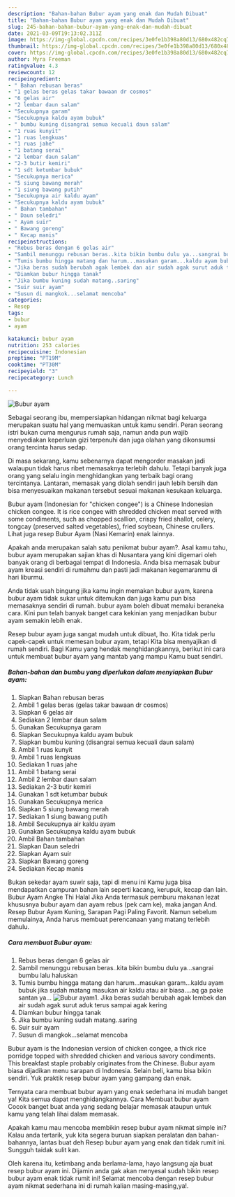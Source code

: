 ```yaml
---
description: "Bahan-bahan Bubur ayam yang enak dan Mudah Dibuat"
title: "Bahan-bahan Bubur ayam yang enak dan Mudah Dibuat"
slug: 245-bahan-bahan-bubur-ayam-yang-enak-dan-mudah-dibuat
date: 2021-03-09T19:13:02.311Z
image: https://img-global.cpcdn.com/recipes/3e0fe1b398a80d13/680x482cq70/bubur-ayam-foto-resep-utama.jpg
thumbnail: https://img-global.cpcdn.com/recipes/3e0fe1b398a80d13/680x482cq70/bubur-ayam-foto-resep-utama.jpg
cover: https://img-global.cpcdn.com/recipes/3e0fe1b398a80d13/680x482cq70/bubur-ayam-foto-resep-utama.jpg
author: Myra Freeman
ratingvalue: 4.3
reviewcount: 12
recipeingredient:
- " Bahan rebusan beras"
- "1 gelas beras gelas takar bawaan dr cosmos"
- "6 gelas air"
- "2 lembar daun salam"
- "Secukupnya garam"
- "Secukupnya kaldu ayam bubuk"
- " bumbu kuning disangrai semua kecuali daun salam"
- "1 ruas kunyit"
- "1 ruas lengkuas"
- "1 ruas jahe"
- "1 batang serai"
- "2 lembar daun salam"
- "2-3 butir kemiri"
- "1 sdt ketumbar bubuk"
- "Secukupnya merica"
- "5 siung bawang merah"
- "1 siung bawang putih"
- "Secukupnya air kaldu ayam"
- "Secukupnya kaldu ayam bubuk"
- " Bahan tambahan"
- " Daun seledri"
- " Ayam suir"
- " Bawang goreng"
- " Kecap manis"
recipeinstructions:
- "Rebus beras dengan 6 gelas air"
- "Sambil menunggu rebusan beras..kita bikin bumbu dulu ya...sangrai bumbu lalu haluskan"
- "Tumis bumbu hingga matang dan harum...masukan garam...kaldu ayam bubuk jika sudah matang masukan air kaldu atau air biasa....aq ga pake santan ya..."
- "Jika beras sudah berubah agak lembek dan air sudah agak surut aduk terus sampai agak kering"
- "Diamkan bubur hingga tanak"
- "Jika bumbu kuning sudah matang..saring"
- "Suir suir ayam"
- "Susun di mangkok...selamat mencoba"
categories:
- Resep
tags:
- bubur
- ayam

katakunci: bubur ayam 
nutrition: 253 calories
recipecuisine: Indonesian
preptime: "PT19M"
cooktime: "PT30M"
recipeyield: "3"
recipecategory: Lunch

---
```



![Bubur ayam](https://img-global.cpcdn.com/recipes/3e0fe1b398a80d13/680x482cq70/bubur-ayam-foto-resep-utama.jpg)

Sebagai seorang ibu, mempersiapkan hidangan nikmat bagi keluarga merupakan suatu hal yang memuaskan untuk kamu sendiri. Peran seorang istri bukan cuma mengurus rumah saja, namun anda pun wajib menyediakan keperluan gizi terpenuhi dan juga olahan yang dikonsumsi orang tercinta harus sedap.

Di masa  sekarang, kamu sebenarnya dapat mengorder masakan jadi walaupun tidak harus ribet memasaknya terlebih dahulu. Tetapi banyak juga orang yang selalu ingin menghidangkan yang terbaik bagi orang tercintanya. Lantaran, memasak yang diolah sendiri jauh lebih bersih dan bisa menyesuaikan makanan tersebut sesuai makanan kesukaan keluarga. 

Bubur ayam (Indonesian for &#34;chicken congee&#34;) is a Chinese Indonesian chicken congee. It is rice congee with shredded chicken meat served with some condiments, such as chopped scallion, crispy fried shallot, celery, tongcay (preserved salted vegetables), fried soybean, Chinese crullers. Lihat juga resep Bubur Ayam (Nasi Kemarin) enak lainnya.

Apakah anda merupakan salah satu penikmat bubur ayam?. Asal kamu tahu, bubur ayam merupakan sajian khas di Nusantara yang kini digemari oleh banyak orang di berbagai tempat di Indonesia. Anda bisa memasak bubur ayam kreasi sendiri di rumahmu dan pasti jadi makanan kegemaranmu di hari liburmu.

Anda tidak usah bingung jika kamu ingin memakan bubur ayam, karena bubur ayam tidak sukar untuk ditemukan dan juga kamu pun bisa memasaknya sendiri di rumah. bubur ayam boleh dibuat memalui beraneka cara. Kini pun telah banyak banget cara kekinian yang menjadikan bubur ayam semakin lebih enak.

Resep bubur ayam juga sangat mudah untuk dibuat, lho. Kita tidak perlu capek-capek untuk memesan bubur ayam, tetapi Kita bisa menyajikan di rumah sendiri. Bagi Kamu yang hendak menghidangkannya, berikut ini cara untuk membuat bubur ayam yang mantab yang mampu Kamu buat sendiri.

<!--inarticleads1-->

##### Bahan-bahan dan bumbu yang diperlukan dalam menyiapkan Bubur ayam:

1. Siapkan  Bahan rebusan beras
1. Ambil 1 gelas beras (gelas takar bawaan dr cosmos)
1. Siapkan 6 gelas air
1. Sediakan 2 lembar daun salam
1. Gunakan Secukupnya garam
1. Siapkan Secukupnya kaldu ayam bubuk
1. Siapkan  bumbu kuning (disangrai semua kecuali daun salam)
1. Ambil 1 ruas kunyit
1. Ambil 1 ruas lengkuas
1. Sediakan 1 ruas jahe
1. Ambil 1 batang serai
1. Ambil 2 lembar daun salam
1. Sediakan 2-3 butir kemiri
1. Gunakan 1 sdt ketumbar bubuk
1. Gunakan Secukupnya merica
1. Siapkan 5 siung bawang merah
1. Sediakan 1 siung bawang putih
1. Ambil Secukupnya air kaldu ayam
1. Gunakan Secukupnya kaldu ayam bubuk
1. Ambil  Bahan tambahan
1. Siapkan  Daun seledri
1. Siapkan  Ayam suir
1. Siapkan  Bawang goreng
1. Sediakan  Kecap manis


Bukan sekedar ayam suwir saja, tapi di menu ini Kamu juga bisa mendapatkan campuran bahan lain seperti kacang, kerupuk, kecap dan lain. Bubur Ayam Angke Thi Halal Jika Anda termasuk pemburu makanan lezat khususnya bubur ayam dan ayam rebus (pek cam ke), maka jangan And. Resep Bubur Ayam Kuning, Sarapan Pagi Paling Favorit. Namun sebelum memulainya, Anda harus membuat perencanaan yang matang terlebih dahulu. 

<!--inarticleads2-->

##### Cara membuat Bubur ayam:

1. Rebus beras dengan 6 gelas air
1. Sambil menunggu rebusan beras..kita bikin bumbu dulu ya...sangrai bumbu lalu haluskan
1. Tumis bumbu hingga matang dan harum...masukan garam...kaldu ayam bubuk jika sudah matang masukan air kaldu atau air biasa....aq ga pake santan ya...
<img src="//assets-global.cpcdn.com/assets/icons/button_play-2c75c40dde080a61004c1f40b05d8f140eaff45d7e9e6481dc71c63d2e7c4909.png" alt="Bubur ayam">1. Jika beras sudah berubah agak lembek dan air sudah agak surut aduk terus sampai agak kering
1. Diamkan bubur hingga tanak
1. Jika bumbu kuning sudah matang..saring
1. Suir suir ayam
1. Susun di mangkok...selamat mencoba


Bubur ayam is the Indonesian version of chicken congee, a thick rice porridge topped with shredded chicken and various savory condiments. This breakfast staple probably originates from the Chinese. Bubur ayam biasa dijadikan menu sarapan di Indonesia. Selain beli, kamu bisa bikin sendiri. Yuk praktik resep bubur ayam yang gampang dan enak. 

Ternyata cara membuat bubur ayam yang enak sederhana ini mudah banget ya! Kita semua dapat menghidangkannya. Cara Membuat bubur ayam Cocok banget buat anda yang sedang belajar memasak ataupun untuk kamu yang telah lihai dalam memasak.

Apakah kamu mau mencoba membikin resep bubur ayam nikmat simple ini? Kalau anda tertarik, yuk kita segera buruan siapkan peralatan dan bahan-bahannya, lantas buat deh Resep bubur ayam yang enak dan tidak rumit ini. Sungguh taidak sulit kan. 

Oleh karena itu, ketimbang anda berlama-lama, hayo langsung aja buat resep bubur ayam ini. Dijamin anda gak akan menyesal sudah bikin resep bubur ayam enak tidak rumit ini! Selamat mencoba dengan resep bubur ayam nikmat sederhana ini di rumah kalian masing-masing,ya!.

